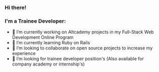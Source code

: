 ### Hi there!

### I'm a Trainee Developer:

- 🔭 I’m currently working on Altcademy projects in my Full-Stack Web Development Online Program
- 🌱 I’m currently learning Ruby on Rails
- 👯 I’m looking to collaborate on open source projects to increase my experience
- 🤔 I’m looking for trainee developer position's (Also available for company academy or internship's) 


